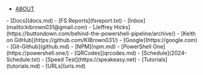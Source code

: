 
- [ABOUT](about.md)
<html lang="en">
<head>
    <meta charset="UTF-8">
    <meta name="viewport" content="width=device-width, initial-scale=1.0">
    <link href="200x200.png" rel="icon" type="image/png">
    <!-- <link href="favicon.ico" rel="icon" type="image/x-icon"> -->
    <title>GitHub Pages</title>
</head>
<body>
    
</body>
</html>- [Docs](docs.md)
- [FS Reports](fsreport.txt)
- [Inbox](mailto:kibrown031@gmail.com)
- [Jeffrey Hicks](https://buttondown.com/behind-the-powershell-pipeline/archive/)
- [Keith on GitHub](https://github.com/KIBrown031/)
- [Google](https://google.com)
- [Git-Github](github.md)
- [NPM](npm.md)
- [PowerShell One](https://powershell.one/)
- [QRCodes](qrcodes.md)
- [Schedule](2024-Schedule.txt)
- [Speed Test](https://speakeasy.net)
- [Tutorials](tutorials.md)
- [URLs](urls.md)


